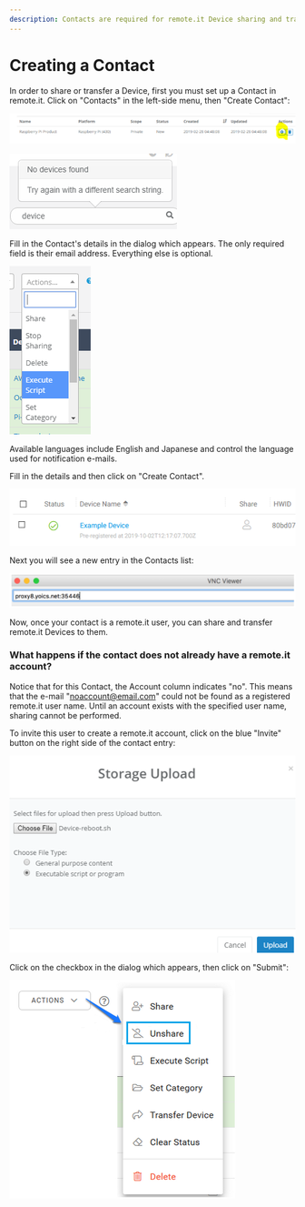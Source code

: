 ```yaml
---
description: Contacts are required for remote.it Device sharing and transfer.
---
```


# Creating a Contact

In order to share or transfer a Device, first you must set up a Contact in remote.it. Click on "Contacts" in the left-side menu, then "Create Contact":

![](../../.gitbook/assets/image%20%28368%29.png)

![](../../.gitbook/assets/image%20%28428%29.png)

Fill in the Contact's details in the dialog which appears.  The only required field is their email address. Everything else is optional.

![](../../.gitbook/assets/image%20%28120%29.png)

Available languages include English and Japanese and control the language used for notification e-mails.

Fill in the details and then click on "Create Contact".  

![](../../.gitbook/assets/image%20%28236%29.png)

Next you will see a new entry in the Contacts list:

![](../../.gitbook/assets/image%20%28103%29.png)

Now, once your contact is a remote.it user, you can share and transfer remote.it Devices to them.

### What happens if the contact does not already have a remote.it account?

Notice that for this Contact, the Account column indicates "no".  This means that the e-mail "noaccount@email.com" could not be found as a registered remote.it user name.  Until an account exists with the specified user name, sharing cannot be performed.

To invite this user to create a remote.it account, click on the blue "Invite" button on the right side of the contact entry:

![](../../.gitbook/assets/image%20%2885%29.png)

Click on the checkbox in the dialog which appears, then click on "Submit":

![](../../.gitbook/assets/image%20%2821%29.png)

